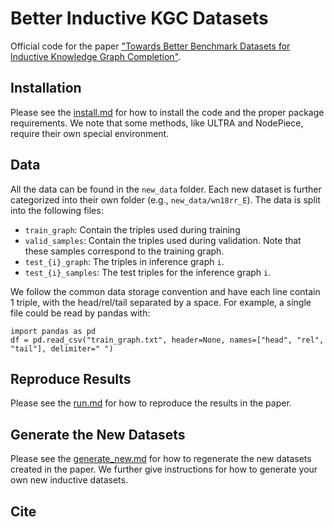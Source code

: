 # Better Inductive KGC Datasets

Official code for the paper ["Towards Better Benchmark Datasets for Inductive Knowledge Graph Completion"]().


## Installation

Please see the [install.md](./install.md) for how to install the code and the proper package requirements. We note that some methods, like ULTRA and NodePiece, require their own special environment.


## Data

All the data can be found in the `new_data` folder. Each new dataset is further categorized into their own folder (e.g., `new_data/wn18rr_E`). The data is split into the following files:
- `train_graph`: Contain the triples used during training
- `valid_samples`: Contain the triples used during validation. Note that these samples correspond to the training graph.
- `test_{i}_graph`: The triples in inference graph `i`.  
- `test_{i}_samples`: The test triples for the inference graph `i`.

We follow the common data storage convention and have each line contain 1 triple, with the head/rel/tail separated by a space. For example, a single file could be read by pandas with:
```
import pandas as pd 
df = pd.read_csv("train_graph.txt", header=None, names=["head", "rel", "tail"], delimiter=" ")
```


## Reproduce Results

Please see the [run.md](./run.md) for how to reproduce the results in the paper. 


## Generate the New Datasets

Please see the [generate_new.md](./generate_new.md) for how to regenerate the new datasets created in the paper. We further give instructions for how to generate your own new inductive datasets.


## Cite


